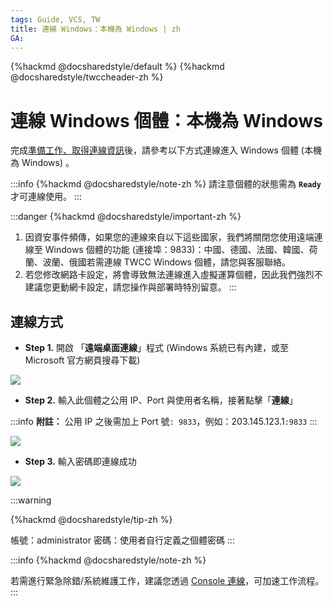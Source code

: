 ```yaml
---
tags: Guide, VCS, TW
title: 連線 Windows：本機為 Windows | zh
GA: 
---
```


{%hackmd @docsharedstyle/default %}
{%hackmd @docsharedstyle/twccheader-zh %}


# 連線 Windows 個體：本機為 Windows

完成[準備工作、取得連線資訊](https://man.twcc.ai/@TWSC/vcs-guide-connect-prerequisite-zh)後，請參考以下方式連線進入 Windows 個體 (本機為 Windows) 。

:::info
{%hackmd @docsharedstyle/note-zh %}
請注意個體的狀態需為 **`Ready`** 才可連線使用。
:::

:::danger
{%hackmd @docsharedstyle/important-zh %}
1. 因資安事件頻傳，如果您的連線來自以下這些國家，我們將關閉您使用遠端連線至 Windows 個體的功能 (連接埠：9833)：中國、德國、法國、韓國、荷蘭、波蘭、俄國若需連線 TWCC Windows 個體，請您與客服聯絡。
2. 若您修改網路卡設定，將會導致無法連線進入虛擬運算個體，因此我們強烈不建議您更動網卡設定，請您操作與部署時特別留意。
:::

## 連線方式


- **Step 1.** 開啟 「**遠端桌面連線**」程式 (Windows 系統已有內建，或至 Microsoft 官方網頁搜尋下載)

![](https://cos.twcc.ai/SYS-MANUAL/uploads/upload_466c89194d84a1226aa9ab41b5eeccda.png)


- **Step 2.** 輸入此個體之公用 IP、Port 與使用者名稱，接著點擊「**連線**」
    
:::info
<i class="fa fa-paperclip fa-20" aria-hidden="true"></i> **附註：** 公用 IP 之後需加上 Port 號`: 9833`，例如：203.145.123.1`:9833`
:::

![](https://cos.twcc.ai/SYS-MANUAL/uploads/upload_aef2d446246e4303d61002b597569081.png)


- **Step 3.** 輸入密碼即連線成功

![](https://cos.twcc.ai/SYS-MANUAL/uploads/upload_f92a67b5fd65e5ea4b52d6d54fc6d34b.png)

:::warning

{%hackmd @docsharedstyle/tip-zh %}

帳號：administrator
密碼：使用者自行定義之個體密碼
:::


:::info
{%hackmd @docsharedstyle/note-zh %}

若需進行緊急除錯/系統維護工作，建議您透過 [<ins>Console 連線</ins>](https://man.twcc.ai/@preview-twccdocs/guide-vcs-debug-tool-console-zh)，可加速工作流程。
:::